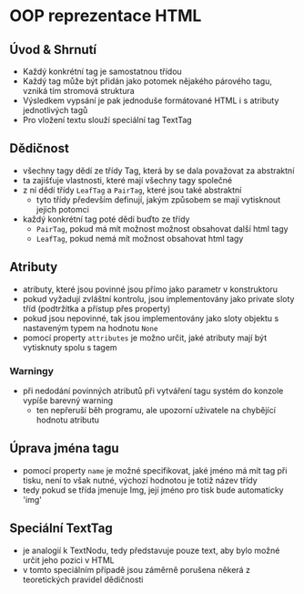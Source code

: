 # OOP reprezentace HTML
## Úvod & Shrnutí
- Každý konkrétní tag je samostatnou třídou
- Každý tag může být přidán jako potomek nějakého párového tagu, vzniká tím stromová struktura
- Výsledkem vypsání je pak jednoduše formátované HTML i s atributy jednotlivých tagů
- Pro vložení textu slouží speciální tag TextTag
## Dědičnost
- všechny tagy dědí ze třídy Tag, která by se dala považovat za abstraktní
- ta zajišťuje vlastnosti, které mají všechny tagy společné
- z ní dědí třídy `LeafTag` a `PairTag`, které jsou také abstraktní
  - tyto třídy především definují, jakým způsobem se mají vytisknout jejich potomci
- každý konkrétní tag poté dědí buďto ze třídy
  - `PairTag`, pokud má mít možnost možnost obsahovat další html tagy
  - `LeafTag`, pokud nemá mít možnost obsahovat html tagy
## Atributy
- atributy, které jsou povinné jsou přímo jako parametr v konstruktoru
- pokud vyžadují zvláštní kontrolu, jsou implementovány jako private sloty tříd (podtržítka a přístup přes property)
- pokud jsou nepovinné, tak jsou implementovány jako sloty objektu s nastaveným typem na hodnotu `None`
- pomocí property `attributes` je možno určit, jaké atributy mají být vytisknuty spolu s tagem
### Warningy
- při nedodání povinných atributů při vytváření tagu systém do konzole vypíše barevný warning
  - ten nepřeruší běh programu, ale upozorní uživatele na chybějící hodnotu atributu
## Úprava jména tagu
- pomocí property `name` je možné specifikovat, jaké jméno má mít tag při tisku, není to však nutné, výchozí hodnotou je totiž název třídy
- tedy pokud se třída jmenuje Img, její jméno pro tisk bude automaticky 'img'
## Speciální TextTag
- je analogií k TextNodu, tedy představuje pouze text, aby bylo možné určit jeho pozici v HTML
- v tomto speciálním případě jsou záměrně porušena někerá z teoretických pravidel dědičnosti
